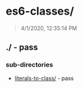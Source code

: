 # es6-classes/

> 4/1/2020, 12:35:14 PM 

## ./ - pass


### sub-directories

* [literals-to-class/](./literals-to-class/REVIEW.md) - pass

